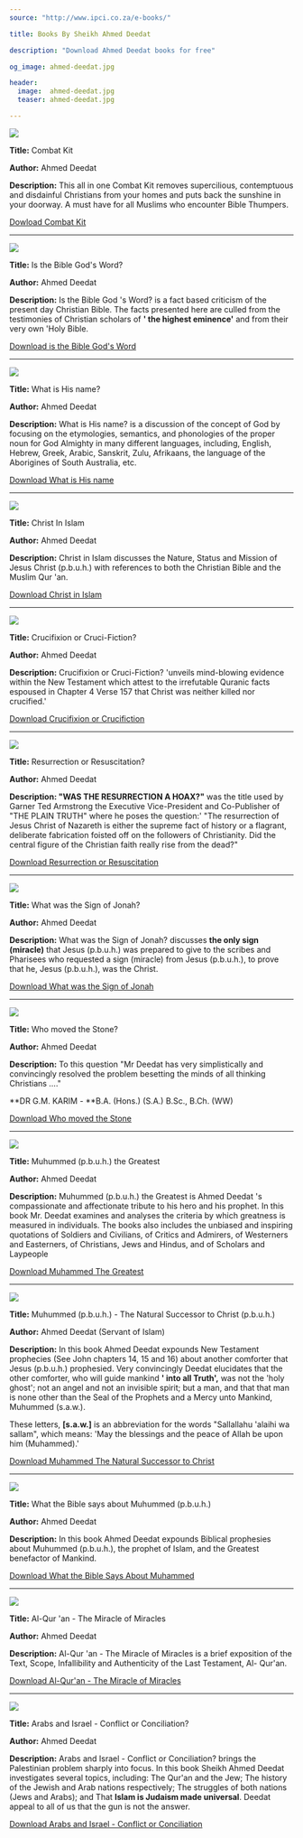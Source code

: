 ```yaml
---
source: "http://www.ipci.co.za/e-books/"

title: Books By Sheikh Ahmed Deedat

description: "Download Ahmed Deedat books for free"

og_image: ahmed-deedat.jpg

header:
  image:  ahmed-deedat.jpg
  teaser: ahmed-deedat.jpg

---
```


[![](http://www.ipci.co.za/wp-content/uploads/2011/05/ck.jpg)](http://www.ipci.co.za/wp-content/uploads/2011/05/Combat-Kit.pdf)

**Title:** Combat Kit

**Author:** Ahmed Deedat

**Description:** This all in one Combat Kit removes supercilious, contemptuous
and disdainful Christians from your homes and puts back the sunshine in your
doorway. A must have for all Muslims who encounter Bible Thumpers.

[Dowload Combat Kit](http://www.ipci.co.za/wp-content/uploads/2011/05/Combat-Kit.pdf)


---

[![](http://www.ipci.co.za/wp-content/uploads/2011/05/itbgw.jpg)](http://www.ipci.co.za/wp-content/uploads/2011/05/is-the-Bible-Gods-Word.pdf)

**Title:** Is the
Bible God's Word?

**Author:** Ahmed Deedat

**Description:** Is the Bible God 's Word? is a fact based criticism of the
present day Christian Bible. The facts presented here are culled from the
testimonies of Christian scholars of **' the highest eminence'** and from
their very own 'Holy Bible.

[Download is the Bible God's Word](http://www.ipci.co.za/wp-content/uploads/2011/05/is-the-Bible-Gods-Word.pdf) 


---

[![](http://www.ipci.co.za/wp-content/uploads/2011/05/wihn.jpg)](http://www.ipci.co.za/wp-content/uploads/2011/05/What-is-His-name.pdf)

**Title:** What is His name?

**Author:** Ahmed Deedat

**Description:** What is His name? is a discussion of the concept of God by
focusing on the etymologies, semantics, and phonologies of the proper noun for
God Almighty in many different languages, including, English, Hebrew, Greek,
Arabic, Sanskrit, Zulu, Afrikaans, the language of the Aborigines of South
Australia, etc.

[Download What is His name](http://www.ipci.co.za/wp-content/uploads/2011/05/What-is-His-name.pdf) 


---


[![](http://www.ipci.co.za/wp-content/uploads/2011/05/cii.jpg)](http://www.ipci.co.za/wp-content/uploads/2011/05/Christ-in-Islam.pdf)


**Title:** Christ In Islam

**Author:** Ahmed Deedat

**Description:** Christ in Islam discusses the Nature, Status and Mission of
Jesus Christ (p.b.u.h.) with references to both the Christian Bible and the
Muslim Qur 'an.

[Download Christ in Islam](http://www.ipci.co.za/wp-content/uploads/2011/05/Christ-in-Islam.pdf)


---

[![](http://www.ipci.co.za/wp-content/uploads/2011/05/coc.jpg)](http://www.ipci.co.za/wp-content/uploads/2011/05/Crucifixion-or-Crucifiction.pdf)

**Title:**
Crucifixion or Cruci-Fiction?

**Author:** Ahmed Deedat

**Description:** Crucifixion or Cruci-Fiction?  'unveils mind-blowing evidence
within the New Testament which attest to the irrefutable Quranic facts
espoused in Chapter 4 Verse 157 that Christ was neither killed nor crucified.'

[Download Crucifixion or Crucifiction](http://www.ipci.co.za/wp-content/uploads/2011/05/Crucifixion-or-Crucifiction.pdf)

---


[![](http://www.ipci.co.za/wp-content/uploads/2011/05/ror.jpg)](http://www.ipci.co.za/wp-content/uploads/2011/05/Resurrection-or-Resuscitation.pdf) 

**Title:** Resurrection or Resuscitation?

**Author:** Ahmed Deedat

**Description: "WAS THE RESURRECTION A HOAX?"** was the title used by Garner Ted Armstrong the Executive Vice-President and
Co-Publisher of "THE PLAIN TRUTH" where he poses the question:' "The
resurrection of Jesus Christ of Nazareth is either the supreme fact of history
or a flagrant, deliberate fabrication foisted off on the followers of
Christianity. Did the central figure of the Christian faith really rise from
the dead?"

[Download Resurrection or Resuscitation](http://www.ipci.co.za/wp-content/uploads/2011/05/Resurrection-or-Resuscitation.pdf) 


---

[![](http://www.ipci.co.za/wp-content/uploads/2011/05/wwtsoj.jpg)](http://www.ipci.co.za/wp-content/uploads/2011/05/What-was-the-Sign-of-Jonah.pdf)

**Title:** What was the Sign of Jonah?

**Author:** Ahmed Deedat

**Description:** What was the Sign of Jonah? discusses **the only sign
(miracle)** that Jesus (p.b.u.h.) was prepared to give to the scribes and
Pharisees who requested a sign (miracle) from Jesus (p.b.u.h.), to prove that
he, Jesus (p.b.u.h.), was the Christ.

[Download What was the Sign of Jonah](http://www.ipci.co.za/wp-content/uploads/2011/05/What-was-the-Sign-of-Jonah.pdf)


---


[![](http://www.ipci.co.za/wp-content/uploads/2011/05/wmts.jpg)](http://www.ipci.co.za/wp-content/uploads/2011/05/Who-moved-the-Stone.pdf) 

**Title:**
Who moved the Stone?

**Author:** Ahmed Deedat

**Description:** To this question  "Mr Deedat has very simplistically and
convincingly resolved the problem besetting the minds of all thinking
Christians …."

**DR G.M. KARIM - **B.A. (Hons.) (S.A.) B.Sc., B.Ch. (WW)

[Download Who moved the Stone](http://www.ipci.co.za/wp-content/uploads/2011/05/Who-moved-the-Stone.pdf) 


---


[![](http://www.ipci.co.za/wp-content/uploads/2011/05/mtg.jpg)](http://www.ipci.co.za/wp-content/uploads/2011/05/Muhammed-The-Greatest.pdf) 

**Title:** Muhummed (p.b.u.h.) the Greatest

**Author:** Ahmed Deedat

**Description:** Muhummed (p.b.u.h.) the Greatest is Ahmed Deedat 's
compassionate and affectionate tribute to his hero and his prophet. In this
book Mr. Deedat examines and analyses the criteria by which greatness is
measured in individuals. The books also includes the unbiased and inspiring
quotations of Soldiers and Civilians, of Critics and Admirers, of Westerners
and Easterners, of Christians, Jews and Hindus, and of Scholars and Laypeople

[Download Muhammed The Greatest](http://www.ipci.co.za/wp-content/uploads/2011/05/Muhammed-The-Greatest.pdf)


---

[![](http://www.ipci.co.za/wp-content/uploads/2011/05/mtnstc.jpg)](http://www.ipci.co.za/wp-content/uploads/2011/05/Muhammed-The-Natural-Successor-to-Christ.pdf)

**Title:** Muhummed (p.b.u.h.)  - The 
Natural Successor to Christ (p.b.u.h.)

**Author:** Ahmed Deedat (Servant of Islam)

**Description:** In this book Ahmed Deedat expounds New Testament prophecies
(See John chapters 14, 15 and 16) about another comforter that Jesus (p.b.u.h.) 
prophesied. Very convincingly Deedat elucidates that the
other comforter, who will guide mankind **' into all Truth',** was not the
'holy ghost'; not an angel and not an invisible spirit; but a man, and that
that man is none other than the Seal of the Prophets and a Mercy unto Mankind,
Muhummed (s.a.w.).

These letters, **[s.a.w.]** is an abbreviation for the words  "Sallallahu
'alaihi wa sallam", which means: 'May the blessings and the peace of Allah be
upon him (Muhammed).'

[Download Muhammed The Natural Successor to Christ](http://www.ipci.co.za/wp-content/uploads/2011/05/Muhammed-The-Natural-Successor-to-Christ.pdf) 


---


[![](http://www.ipci.co.za/wp-content/uploads/2011/05/wtbsam.jpg)](http://www.ipci.co.za/wp-content/uploads/2011/05/What-the-Bible-Says-About-Muhammed.pdf)

**Title:** What the Bible says about
Muhummed (p.b.u.h.)

**Author:** Ahmed Deedat

**Description:** In this book Ahmed Deedat expounds Biblical prophesies about
Muhummed (p.b.u.h.), the prophet of Islam, and the Greatest benefactor of
Mankind.

[Download What the Bible Says About Muhammed](http://www.ipci.co.za/wp-content/uploads/2011/05/What-the-Bible-Says-About-Muhammed.pdf)


---

[![](http://www.ipci.co.za/wp-content/uploads/2011/05/aqtmom.jpg)](http://www.ipci.co.za/wp-content/uploads/2011/05/aqtmom.pdf)

**Title:** Al-Qur 'an - The Miracle of
Miracles

**Author:** Ahmed Deedat

**Description:** Al-Qur 'an - The Miracle of Miracles is a brief exposition of
the Text, Scope, Infallibility and Authenticity of the Last Testament, Al-
Qur'an.

[Download Al-Qur'an - The Miracle of Miracles](https://www.fussilatbd.com/Islamic/Ahmed%20Deedat/Al-Quran-The-Miracle-of-Miracles-Ahmed-Deedat.pdf)

---


[![](http://www.ipci.co.za/wp-content/uploads/2011/05/aaicoc.jpg)](http://www.ipci.co.za/wp-content/uploads/2011/05/Arabs-and-Israel-Conflict-or-Conciliation.pdf)

**Title:** Arabs and Israel  - Conflict or Conciliation?

**Author:** Ahmed Deedat

**Description:** Arabs and Israel  - Conflict or Conciliation? brings the
Palestinian problem sharply into focus. In this book Sheikh Ahmed Deedat
investigates several topics, including: The Qur'an and the Jew; 
The history of the Jewish and Arab nations respectively;
The struggles of both nations (Jews and Arabs); and
That **Islam is Judaism made universal**. Deedat appeal to all of us that the gun is not the answer.

[Download Arabs and Israel - Conflict or Conciliation](http://www.ipci.co.za/wp-content/uploads/2011/05/Arabs-and-Israel-Conflict-or-Conciliation.pdf)



